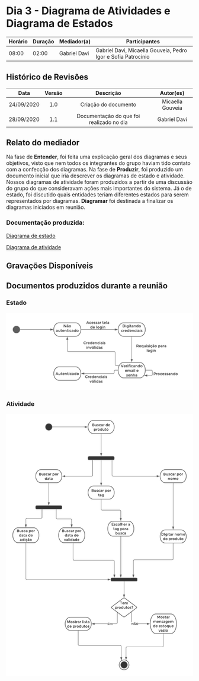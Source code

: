 # Dia 3 - Diagrama de Atividades e Diagrama de Estados
| Horário | Duração | Mediador(a) | Participantes |
|---------|---------|-------------|---------------|
| 08:00 | 02:00 | Gabriel Davi | Gabriel Davi, Micaella Gouveia, Pedro Igor e Sofia Patrocínio |

## Histórico de Revisões

| Data | Versão | Descrição | Autor(es) |
|:----:|:------:|:---------:|:---------:|
| 24/09/2020 | 1.0 | Criação do documento | Micaella Gouveia |
| 28/09/2020 | 1.1 | Documentação do que foi realizado no dia | Gabriel Davi |

## Relato do mediador
Na fase de **Entender**, foi feita uma explicação geral dos diagramas e seus objetivos, visto que nem todos os integrantes do grupo haviam tido contato com a confecção dos diagramas. Na fase de **Produzir**, foi produzido um documento inicial que iria descrever os diagramas de estado e atividade. Nossos diagramas de atividade foram produzidos a partir de uma discussão do grupo do que consideravam ações mais importantes do sistema. Já o de estado, foi discutido quais entidades teriam diferentes estados para serem representados por diagramas. **Diagramar** foi destinada a finalizar os diagramas iniciados em reunião.

### Documentação produzida: 

[Diagrama de estado](Modeling/Diagrams/Estado.md)


[Diagrama de atividade](Modeling/Diagrams/Atividades.md)

## Gravações Disponíveis

## Documentos produzidos durante a reunião

### Estado
![Diagrama](../../../assets/diagramas/estado/Diagrama_estado_autenticacao1.png)

### Atividade
![Diagrama](../../../assets/diagramas/atividade/Diagrama_atividade_consultarProduto.png)